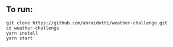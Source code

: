 ## To run:

```
git clone https://github.com/abraidotti/weather-challenge.git
cd weather-challenge
yarn install
yarn start
```